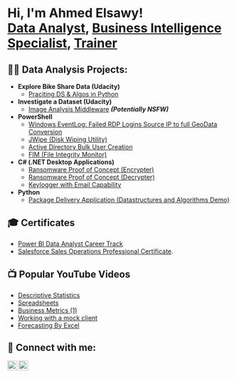 <h1>Hi, I'm Ahmed Elsawy! <br/><a href="https://github.com/joshmadakor1">Data Analyst</a>, <a href="https://www.linkedin.com/in/ahmed-elsawy-a7398218/">Business Intelligence Specialist</a>, <a href="https://www.youtube.com/c/joshmadakor">Trainer</a></h1>

<h2>👨‍💻 Data Analysis Projects:</h2>

- <b>Explore Bike Share Data (Udacity)</b>
  - [Praciting DS & Algos in Python](https://github.com/joshmadakor1/Algorithms-Practice)
- <b>Investigate a Dataset (Udacity)</b>
  - [Image Analysis Middleware](https://github.com/joshmadakor1/4chan-Image-Analysis-Middleware-C964) <b><i>(Potentially NSFW)</b></i>
- <b>PowerShell</b>
  - [Windows EventLog: Failed RDP Logins Source IP to full GeoData Conversion](https://github.com/joshmadakor1/Sentinel-Lab)
  - [JWipe (Disk Wiping Utility)](https://github.com/joshmadakor1/Jwipe.PowerShell)
  - [Active Directory Bulk User Creation](https://github.com/joshmadakor1/AD_PS)
  - [FIM (File Integrity Monitor)](https://github.com/joshmadakor1/PowerShell-Integrity-FIM)
- <b>C# (.NET Desktop Applications)</b>
  - [Ransomware Proof of Concept (Encrypter)](https://github.com/joshmadakor1/EncrypterPOC)
  - [Ransomware Proof of Concept (Decrypter)](https://github.com/joshmadakor1/DecrypterPOC)
  - [Keylogger with Email Capability](https://github.com/joshmadakor1/Key-Logger-With-Email)
- <b>Python</b>
  - [Package Delivery Application (Datastructures and Algorithms Demo)](https://github.com/joshmadakor1/Package-Delivery-Pathfinding-Algorithm)

<h2>🎓 Certificates</h2>

 - [Power BI Data Analyst Career Track ](https://drive.google.com/file/d/16n3qHrBlARtvZmZu82qzOS2TKtgOYKlt/view)
 - [Salesforce Sales Operations Professional Certificate](https://www.coursera.org/account/accomplishments/professional-cert/RM6CY493KADC?utm_product=prof).
<h2>📺 Popular YouTube Videos</h2>

- [Descriptive Statistics](https://youtu.be/NyCqaxLW3p8)
- [Spreadsheets](https://youtu.be/PzXX53TdJwY)
- [Business Metrics (1)](https://youtu.be/GipeO9CPR4g)
- [Working with a mock client](https://youtu.be/NhEwtIZHbUs)
- [Forecasting By Excel](https://youtu.be/2u_0URHXFD8)

<h2> 🤳 Connect with me:</h2>

[<img align="left" alt="JoshMadakor | YouTube" width="22px" src="https://cdn.jsdelivr.net/npm/simple-icons@v3/icons/youtube.svg" />][youtube]
[<img align="left" alt="JoshMadakor | LinkedIn" width="22px" src="https://cdn.jsdelivr.net/npm/simple-icons@v3/icons/linkedin.svg" />][linkedin]



[youtube]: https://www.youtube.com/channel/UCU0UGZrih7DXBuAaH_Rk5Nw
[linkedin]: https://www.linkedin.com/in/ahmed-elsawy-a7398218/

<!--
**joshmadakor1/joshmadakor1** is a ✨ _special_ ✨ repository because its `README.md` (this file) appears on your GitHub profile.

Here are some ideas to get you started:

- 🔭 I’m currently working on ...
- 🌱 I’m currently learning ...
- 👯 I’m looking to collaborate on ...
- 🤔 I’m looking for help with ...
- 💬 Ask me about ...
- 📫 How to reach me: ...
- 😄 Pronouns: ...
- ⚡ Fun fact: ...
-->
